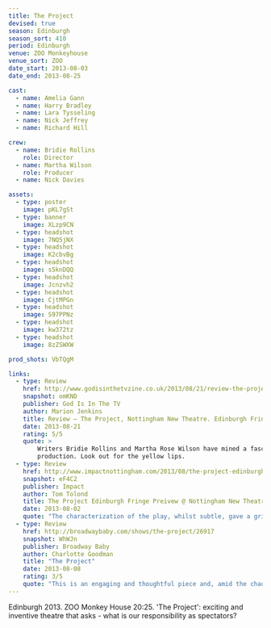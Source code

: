 ```yaml
---
title: The Project
devised: true
season: Edinburgh
season_sort: 410
period: Edinburgh
venue: ZOO Monkeyhouse
venue_sort: ZOO
date_start: 2013-08-03
date_end: 2013-08-25

cast:
  - name: Amelia Gann
  - name: Harry Bradley
  - name: Lara Tysseling
  - name: Nick Jeffrey
  - name: Richard Hill

crew:
  - name: Bridie Rollins
    role: Director
  - name: Martha Wilson
    role: Producer
  - name: Nick Davies

assets:
  - type: poster
    image: pKL7gSt
  - type: banner
    image: XLzp9CN
  - type: headshot
    image: 7NQ5jNX
  - type: headshot
    image: K2cbvBg
  - type: headshot
    image: s5knDQQ
  - type: headshot
    image: Jcnzvh2
  - type: headshot
    image: CjtMPGn
  - type: headshot
    image: S97PPNz
  - type: headshot
    image: kw372tz
  - type: headshot
    image: 8zZSWXW

prod_shots: VbTQgM

links:
  - type: Review
    href: http://www.godisinthetvzine.co.uk/2013/08/21/review-the-project-nottingham-new-theatre-edinburgh-fringe-festival/
    snapshot: omKND
    publisher: God Is In The TV
    author: Marion Jenkins
    title: Review – The Project, Nottingham New Theatre. Edinburgh Fringe Festival.
    date: 2013-08-21
    rating: 5/5
    quote: >
        Writers Bridie Rollins and Martha Rose Wilson have mined a fascinating seam of thought in this highly charged
        production. Look out for the yellow lips.
  - type: Review
    href: http://www.impactnottingham.com/2013/08/the-project-edinburgh-fringe-preivew-nottingham-new-theatre/
    snapshot: eF4C2
    publisher: Impact
    author: Tom Tolond
    title: The Project Edinburgh Fringe Preivew @ Nottingham New Theatre.
    date: 2013-08-02
    quote: "The characterization of the play, whilst subtle, gave a grim yet enchantingly seductive side to the actors."
  - type: Review
    href: http://broadwaybaby.com/shows/the-project/26917
    snapshot: WhWJn
    publisher: Broadway Baby
    author: Charlotte Goodman
    title: "The Project"
    date: 2013-08-08
    rating: 3/5
    quote: "This is an engaging and thoughtful piece and, amid the chaos of the Fringe, raises some pertinent questions about our motives for enjoying theatre at all."
---
```


Edinburgh 2013. ZOO Monkey House 20:25. 'The Project': exciting and inventive theatre that asks - what is our responsibility as spectators?
